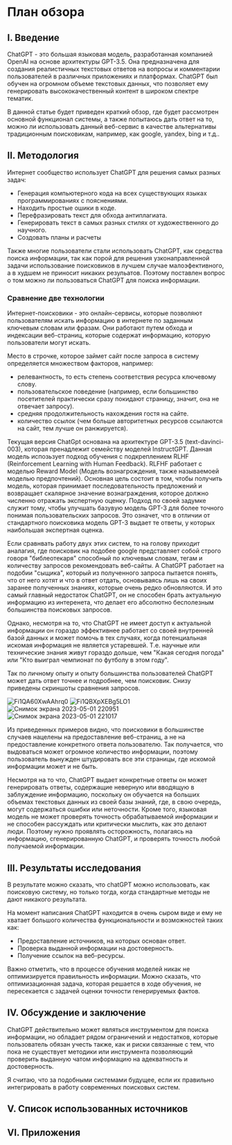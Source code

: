 # План обзора

## I. Введение

ChatGPT - это большая языковая модель, разработанная компанией OpenAI на основе архитектуры GPT-3.5. Она предназначена для создания реалистичных текстовых ответов на вопросы и комментарии пользователей в различных приложениях и платформах. ChatGPT был обучен на огромном объеме текстовых данных, что позволяет ему генерировать высококачественный контент в широком спектре тематик.

В данной статье будет приведен краткий обзор, где будет рассмотрен основной функционал системы, а также попытаюсь дать ответ на то, можно ли использовать данный веб-сервис в качестве альтернативы традиционным поисковикам, например, как google, yandex, bing и т.д..

## II. Методология

Интернет сообщество использует ChatGPT для решения самых разных задач:

- Генерация компьютерного кода на всех существующих языках программированиях с пояснениями.
- Находить простые ошики в коде.
- Перефразировать текст для обхода антиплагиата.
- Генерировать текст в самых разных стилях от художественного до научного.
- Создовать планы и расчеты

Также многие пользователи стали использовать ChatGPT, как средства поиска информации, так как порой для решения узконаправленной задачи использование поисковиков в лучшем случае малоэфективного, а в худшем не приносит никаких резульатов. Поэтому поставлен вопрос о том можно ли пользоваться ChatGPT для поиска информации.

### Сравнение две технологии

Интернет-поисковики - это онлайн-сервисы, которые позволяют пользователям искать информацию в интернете по заданным ключевым словам или фразам. Они работают путем обхода и индексации веб-страниц, которые содержат информацию, которую пользователи могут искать. 

Место в строчке, которое займет сайт после запроса в систему определяется множеством факторов, например:
- релевантность, то есть степень соответствия ресурса ключевому слову.
- пользовательское поведение (например, если большинство посетителей практически сразу покидают страницу, значит, она не отвечает запросу).
- средняя продолжительность нахождения гостя на сайте.
- количество ссылок (чем больше авторитетных ресурсов ссылаются на сайт, тем лучше он ранжируется).

Текущая версия ChatGpt основана на архитектуре GPT-3.5 (text-davinci-003), которая пренадлежит семейству моделей InstructGPT. Данная модель испозьзует подход обучения с подкреплением RLHF (Reinforcement Learning with Human Feedback). RLFHF работает с моделью Reward Model (Модель вознагрождения, также называемоей моделью предпочтений). Основная цель состоит в том, чтобы получить модель, которая принимает последовательность предложений и возвращает скалярное значение вознаграждения, которое должно численно отражать экспертную оценку. Подход по своей задумке служит тому, чтобы улучшать базувую модель GPT-3 для более точного понимая пользовательских запросов. Это означет, что в отличии от стандартного поисковика модель GPT-3 выдает те ответы, у которых наибольшая экспертная оценка.

Если сравнвать работу двух этих систем, то на голову приходит аналагия, где поисковик на подобее google представляет собой строго говоря "библеотекаря" способный по ключевым словам, тегам и количеству запросов рекомендовать веб-сайты. А ChatGPT работает на подобии "cыщика", который из полученного запроса пытается понять, что от него хотят и что в ответ отдать, основываясь лишь на своих заранее полученных знаниях, которые очень редко обновляются. И это самый главный недостаток ChatGPT, он не способен брать актуальную информацию из интеренета, что делает его абсолютно бесполезным большинства поисковых запросов.

Однако, несмотря на то, что ChatGPT не имеет доступ к актуальной информации он гораздо эффективнее работает со своей внутренней базой данных и может помочь в тех случаях, когда потенциальная искомая информация не является устаревшей. Т.е. научные или технические знания живут гораздо дольше, чем "Какая сегодня погода" или "Кто выиграл чемпионат по футболу в этом году".

Так по личному опыту и опыту большинства пользователей ChatGPT может дать ответ точнее и подробнее, чем поисковик. Снизу приведены скриншоты сравнения запросов. 

![Fi1QA60XwAAhrq0](https://user-images.githubusercontent.com/84016890/235512793-1b58fb42-8ce2-4cc4-b1fe-5728341ec4f3.jpg)
![Fi1QBXpXEBg5LO1](https://user-images.githubusercontent.com/84016890/235512882-a4ec8c65-7fb1-4168-8905-d7f9337acd9e.jpg)
![Снимок экрана 2023-05-01 220951](https://user-images.githubusercontent.com/84016890/235513335-3e49df2a-c5dd-449d-ae34-98e08b826063.png)
![Снимок экрана 2023-05-01 221017](https://user-images.githubusercontent.com/84016890/235513338-e902d094-830e-4506-bf88-ef36d037e69f.png)

Из приведенных примеров видно, что поисковики в большинстве случаев нацелены на предоставление веб-страниц, а не на предоставление конкретного ответа пользователю. Так получается, что выдоваться может огромное количество информации, поэтому пользователь вынужден штудировать все эти страницы, где искомой информации может и не быть.

Несмотря на то что, ChatGPT выдает конкретные ответы он может генерировать ответы, содержащие неверную или вводящую в заблуждение информацию, поскольку он обучается на больших объемах текстовых данных из своей базы знаний, где, в свою очередь, могут содержаться ошибки или неточности. Кроме того, языковая модель не может проверять точность обрабатываемой информации и не способен рассуждать или критически мыслить, как это делают люди. Поэтому нужно проявлять осторожность, полагаясь на информацию, сгенерированную ChatGPT, и проверять точность любой получаемой информации.

## III. Результаты исследования

В результате можно сказать, что chatGPT можно использовать, как поисковую систему, но только тогда, когда стандартные методы не дают никакого результата. 

На момент написания ChatGPT находится в очень сыром виде и ему не хватает большого количества функциональности и возможностей таких как:
- Предоставление источников, на которых основан ответ.
- Проверка выданной информации на достоверность.
- Получение ссылок на веб-ресурсы.

Важно отметить, что в процессе обучения моделей никак не оптимизируется правильность информации. Можно сказать, что оптимизационная задача, которая решается в ходе обучения, не пересекается с задачей оценки точности генерируемых фактов.

## IV. Обсуждение и заключение

ChatGPT действительно может являться инструментом для поиска информации, но обладает рядом ограничений и недостатков, которые пользователь обязан учесть также, как и риски связанные с тем, что пока не существует методики или инструмента позволяющий проверить выданную чатом информацию на адекватность и достоверность. 

Я считаю, что за подобными системами будущее, если их правильно интегрировать в работу современных поисковых систем.

## V. Список использованных источников


## VI. Приложения
